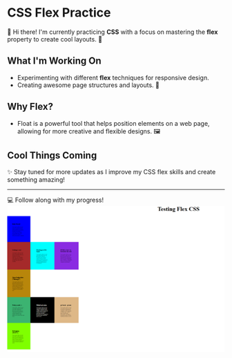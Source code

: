 # CSS Flex Practice

👋 Hi there! I'm currently practicing **CSS** with a focus on mastering the **flex** property to create cool layouts. 🚀

## What I'm Working On
- Experimenting with different **flex** techniques for responsive design.
- Creating awesome page structures and layouts. 🎨

## Why Flex?
- Float is a powerful tool that helps position elements on a web page, allowing for more creative and flexible designs. 🖼️

## Cool Things Coming
✨ Stay tuned for more updates as I improve my CSS flex skills and create something amazing!

---

💻 Follow along with my progress!
![alt text](image.png)